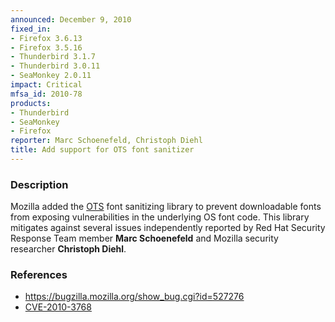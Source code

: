 ```yaml
---
announced: December 9, 2010
fixed_in:
- Firefox 3.6.13
- Firefox 3.5.16
- Thunderbird 3.1.7
- Thunderbird 3.0.11
- SeaMonkey 2.0.11
impact: Critical
mfsa_id: 2010-78
products:
- Thunderbird
- SeaMonkey
- Firefox
reporter: Marc Schoenefeld, Christoph Diehl
title: Add support for OTS font sanitizer
---
```


<h3>Description</h3>

<p>Mozilla added the <a href="http://code.google.com/p/ots/">OTS</a>
font sanitizing library to prevent downloadable fonts from exposing
vulnerabilities in the underlying OS font code. This library mitigates
against several issues independently reported by Red Hat Security
Response Team member <strong>Marc Schoenefeld</strong> and Mozilla
security researcher <strong>Christoph Diehl</strong>.</p>

<h3>References</h3>

<ul>
  <li><a href="https://bugzilla.mozilla.org/show_bug.cgi?id=527276">https://bugzilla.mozilla.org/show_bug.cgi?id=527276</a></li>
  <li><a class="ex-ref" href="http://cve.mitre.org/cgi-bin/cvename.cgi?name=CVE-2010-3768">CVE-2010-3768</a></li>
</ul>




